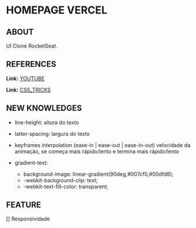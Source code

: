# HOMEPAGE VERCEL

## ABOUT
UI Clone RocketSeat.

## REFERENCES
**Link:** [YOUTUBE](https://www.youtube.com/watch?v=204ewU7NRO0&feature=youtu.be)

**Link:** [CSS_TRICKS](https://css-tricks.com/)

## NEW KNOWLEDGES
- line-height: altura do texto
- latter-spacing: largura do texto

- keyframes interpolation (ease-in | ease-out | ease-in-out) velocidade da animação, se começa mais rápido/lento e termina mais rápido/lento

- gradient-text:
    - background-image: linear-gradient(90deg,#007cf0,#00dfd8);
    - -webkit-background-clip: text;
    - -webkit-text-fill-color: transparent;

## FEATURE
[] Responsividade